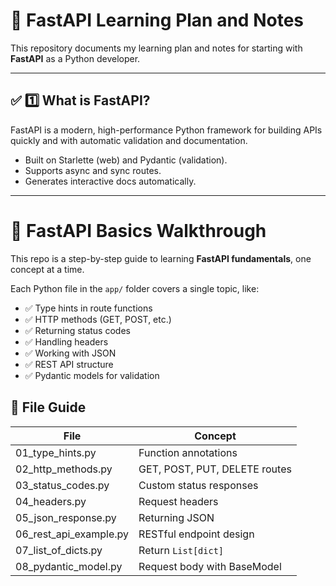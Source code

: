 # 🚀 FastAPI Learning Plan and Notes

This repository documents my learning plan and notes for starting with **FastAPI** as a Python developer.

---

## ✅ 1️⃣ What is FastAPI?
FastAPI is a modern, high-performance Python framework for building APIs quickly and with automatic validation and documentation.  
- Built on Starlette (web) and Pydantic (validation).  
- Supports async and sync routes.  
- Generates interactive docs automatically.

---

# 🚀 FastAPI Basics Walkthrough

This repo is a step-by-step guide to learning **FastAPI fundamentals**, one concept at a time.

Each Python file in the `app/` folder covers a single topic, like:

- ✅ Type hints in route functions
- ✅ HTTP methods (GET, POST, etc.)
- ✅ Returning status codes
- ✅ Handling headers
- ✅ Working with JSON
- ✅ REST API structure
- ✅ Pydantic models for validation

## 📁 File Guide

| File                          | Concept                         |
|-------------------------------|----------------------------------|
| 01_type_hints.py              | Function annotations             |
| 02_http_methods.py            | GET, POST, PUT, DELETE routes    |
| 03_status_codes.py            | Custom status responses          |
| 04_headers.py                 | Request headers                  |
| 05_json_response.py           | Returning JSON                   |
| 06_rest_api_example.py        | RESTful endpoint design          |
| 07_list_of_dicts.py           | Return `List[dict]`              |
| 08_pydantic_model.py          | Request body with BaseModel      |

